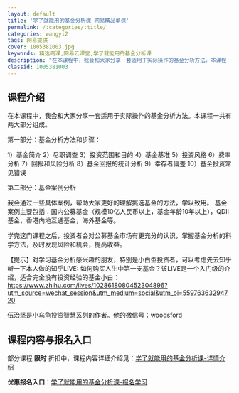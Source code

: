 ```yaml
---
layout: default
title: '学了就能用的基金分析课-网易精品单课'
permalink: /:categories/:title/
categories: wangyi2
tags: 网易提供
cover: 1005381003.jpg
keywords: 精选网课,网易云课堂,学了就能用的基金分析课
description: "在本课程中，我会和大家分享一套适用于实际操作的基金分析方法。本课程一共有两大部分组成。第一部分：基金分析方法和步骤：1）基金简介2）尽职调查3）投资范围和目的4）基金基准5）投资风格6）费率"
classid: 1005381003
---
```


## 课程介绍

在本课程中，我会和大家分享一套适用于实际操作的基金分析方法。本课程一共有两大部分组成。

第一部分：基金分析方法和步骤：

1）基金简介
2）尽职调查
3）投资范围和目的
4）基金基准
5）投资风格
6）费率分析
7）回报和风险分析
8）基金回报的统计分析
9）幸存者偏差
10）基金投资常见错误

第二部分：基金案例分析

我会通过一些具体案例，帮助大家更好的理解挑选基金的方法，学以致用。 基金案例主要包括：国内公募基金（规模10亿人民币以上，基金年龄10年以上），QDII基金，香港内地互通基金，海外基金等。

学完这门课程之后，投资者会对公募基金市场有更充分的认识，掌握基金分析的科学方法，及时发现风险和机会，提高收益。

【提示】对学习基金分析感兴趣的朋友，特别是小白型投资者，可以考虑先去知乎听一下本人做的知乎LIVE: 如何购买人生中第一支基金？该LIVE是一个入门级的介绍，适合完全没有投资经验的基金小白：https://www.zhihu.com/lives/1028618080452304896?utm_source=wechat_session&utm_medium=social&utm_oi=55976363294720

伍治坚是小乌龟投资智慧系列的作者。他的微信号：woodsford

## 课程内容与报名入口

部分课程 **限时** 折扣中，课程内容详细介绍见：[学了就能用的基金分析课-详情介绍](https://study.163.com/course/introduction/1005381003.htm?share=1&shareId=1025206652&utm_campaign=share&utm_medium=iphoneShare&utm_source=&utm_u=1025206652)

**优惠报名入口**：[学了就能用的基金分析课-报名学习](https://study.163.com/course/introduction/1005381003.htm?share=1&shareId=1025206652&utm_campaign=share&utm_medium=iphoneShare&utm_source=&utm_u=1025206652)

